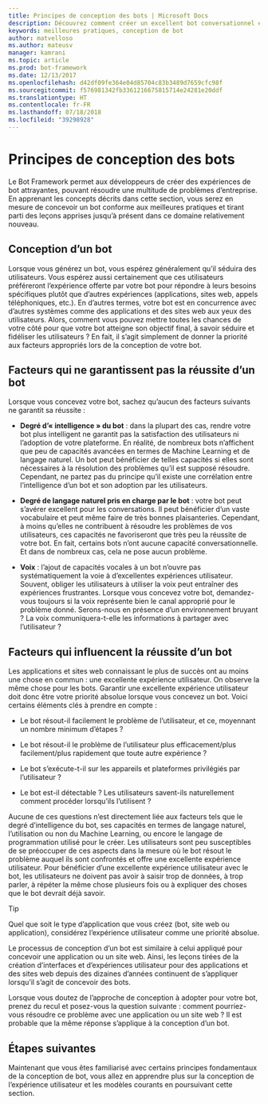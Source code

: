 ```yaml
---
title: Principes de conception des bots | Microsoft Docs
description: Découvrez comment créer un excellent bot conversationnel et comment planifier et concevoir des bots répondant à vos besoins tout en assurant la satisfaction de vos utilisateurs.
keywords: meilleures pratiques, conception de bot
author: matvelloso
ms.author: mateusv
manager: kamrani
ms.topic: article
ms.prod: bot-framework
ms.date: 12/13/2017
ms.openlocfilehash: d42df09fe364e04d85704c83b3489d7659cfc98f
ms.sourcegitcommit: f576981342fb3361216675815714e24281e20ddf
ms.translationtype: HT
ms.contentlocale: fr-FR
ms.lasthandoff: 07/18/2018
ms.locfileid: "39298928"
---
```

# <a name="principles-of-bot-design"></a>Principes de conception des bots

Le Bot Framework permet aux développeurs de créer des expériences de bot attrayantes, pouvant résoudre une multitude de problèmes d’entreprise. En apprenant les concepts décrits dans cette section, vous serez en mesure de concevoir un bot conforme aux meilleures pratiques et tirant parti des leçons apprises jusqu’à présent dans ce domaine relativement nouveau. 

## <a name="designing-a-bot"></a>Conception d’un bot

Lorsque vous générez un bot, vous espérez généralement qu’il séduira des utilisateurs. Vous espérez aussi certainement que ces utilisateurs préféreront l’expérience offerte par votre bot pour répondre à leurs besoins spécifiques plutôt que d’autres expériences (applications, sites web, appels téléphoniques, etc.). En d’autres termes, votre bot est en concurrence avec d’autres systèmes comme des applications et des sites web aux yeux des utilisateurs. Alors, comment vous pouvez mettre toutes les chances de votre côté pour que votre bot atteigne son objectif final, à savoir séduire et fidéliser les utilisateurs ? En fait, il s’agit simplement de donner la priorité aux facteurs appropriés lors de la conception de votre bot.

## <a name="factors-that-do-not-guarantee-a-bots-success"></a>Facteurs qui ne garantissent pas la réussite d’un bot

Lorsque vous concevez votre bot, sachez qu’aucun des facteurs suivants ne garantit sa réussite : 

- **Degré d’« intelligence » du bot** : dans la plupart des cas, rendre votre bot plus intelligent ne garantit pas la satisfaction des utilisateurs ni l’adoption de votre plateforme. En réalité, de nombreux bots n’affichent que peu de capacités avancées en termes de Machine Learning et de langage naturel. Un bot peut bénéficier de telles capacités si elles sont nécessaires à la résolution des problèmes qu’il est supposé résoudre. Cependant, ne partez pas du principe qu’il existe une corrélation entre l’intelligence d’un bot et son adoption par les utilisateurs.

- **Degré de langage naturel pris en charge par le bot** : votre bot peut s’avérer excellent pour les conversations. Il peut bénéficier d’un vaste vocabulaire et peut même faire de très bonnes plaisanteries. Cependant, à moins qu’elles ne contribuent à résoudre les problèmes de vos utilisateurs, ces capacités ne favoriseront que très peu la réussite de votre bot. En fait, certains bots n’ont aucune capacité conversationnelle. Et dans de nombreux cas, cela ne pose aucun problème.

- **Voix** : l’ajout de capacités vocales à un bot n’ouvre pas systématiquement la voie à d’excellentes expériences utilisateur. Souvent, obliger les utilisateurs à utiliser la voix peut entraîner des expériences frustrantes. Lorsque vous concevez votre bot, demandez-vous toujours si la voix représente bien le canal approprié pour le problème donné. Serons-nous en présence d’un environnement bruyant ? La voix communiquera-t-elle les informations à partager avec l’utilisateur ? 

## <a name="factors-that-do-influence-a-bots-success"></a>Facteurs qui influencent la réussite d’un bot

Les applications et sites web connaissant le plus de succès ont au moins une chose en commun : une excellente expérience utilisateur. On observe la même chose pour les bots. Garantir une excellente expérience utilisateur doit donc être votre priorité absolue lorsque vous concevez un bot. Voici certains éléments clés à prendre en compte :

- Le bot résout-il facilement le problème de l’utilisateur, et ce, moyennant un nombre minimum d’étapes ?

- Le bot résout-il le problème de l’utilisateur plus efficacement/plus facilement/plus rapidement que toute autre expérience ?

- Le bot s’exécute-t-il sur les appareils et plateformes privilégiés par l’utilisateur ?

- Le bot est-il détectable ? Les utilisateurs savent-ils naturellement comment procéder lorsqu’ils l’utilisent ?

Aucune de ces questions n’est directement liée aux facteurs tels que le degré d’intelligence du bot, ses capacités en termes de langage naturel, l’utilisation ou non du Machine Learning, ou encore le langage de programmation utilisé pour le créer. Les utilisateurs sont peu susceptibles de se préoccuper de ces aspects dans la mesure où le bot résout le problème auquel ils sont confrontés et offre une excellente expérience utilisateur. Pour bénéficier d’une excellente expérience utilisateur avec le bot, les utilisateurs ne doivent pas avoir à saisir trop de données, à trop parler, à répéter la même chose plusieurs fois ou à expliquer des choses que le bot devrait déjà savoir.

> [!TIP]
> Quel que soit le type d’application que vous créez (bot, site web ou application), considérez l’expérience utilisateur comme une priorité absolue.

Le processus de conception d’un bot est similaire à celui appliqué pour concevoir une application ou un site web. Ainsi, les leçons tirées de la création d’interfaces et d’expériences utilisateur pour des applications et des sites web depuis des dizaines d’années continuent de s’appliquer lorsqu’il s’agit de concevoir des bots. 

Lorsque vous doutez de l’approche de conception à adopter pour votre bot, prenez du recul et posez-vous la question suivante : comment pourriez-vous résoudre ce problème avec une application ou un site web ? Il est probable que la même réponse s’applique à la conception d’un bot. 

## <a name="next-steps"></a>Étapes suivantes

Maintenant que vous êtes familiarisé avec certains principes fondamentaux de la conception de bot, vous allez en apprendre plus sur la conception de l’expérience utilisateur et les modèles courants en poursuivant cette section.